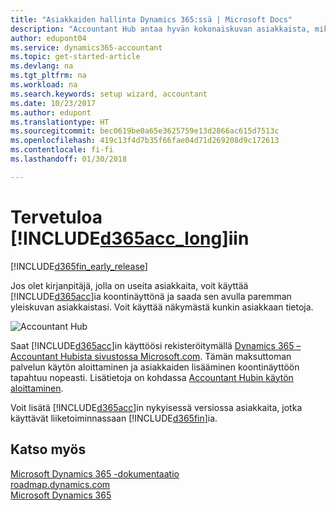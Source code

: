 ```yaml
---
title: "Asiakkaiden hallinta Dynamics 365:ssä | Microsoft Docs"
description: "Accountant Hub antaa hyvän kokonaiskuvan asiakkaista, mikä helpottaa asiakkaiden välillä siirtymistä."
author: edupont04
ms.service: dynamics365-accountant
ms.topic: get-started-article
ms.devlang: na
ms.tgt_pltfrm: na
ms.workload: na
ms.search.keywords: setup wizard, accountant
ms.date: 10/23/2017
ms.author: edupont
ms.translationtype: HT
ms.sourcegitcommit: bec0619be0a65e3625759e13d2866ac615d7513c
ms.openlocfilehash: 419c13f4d7b35f66fae04d71d269208d9c172613
ms.contentlocale: fi-fi
ms.lasthandoff: 01/30/2018

---
```

# <a name="welcome-to-included365acclongincludesd365acclongmdmd"></a>Tervetuloa [!INCLUDE[d365acc_long](includes/d365acc_long_md.md)]iin
[!INCLUDE[d365fin_early_release](includes/d365fin_early_release.md.md)]

Jos olet kirjanpitäjä, jolla on useita asiakkaita, voit käyttää [!INCLUDE[d365acc](includes/d365acc_md.md)]ia koontinäyttönä ja saada sen avulla paremman yleiskuvan asiakkaistasi. Voit käyttää näkymästä kunkin asiakkaan tietoja.  

![Accountant Hub](./media/accountant-get-started/accountant-dashboard.png)

Saat [!INCLUDE[d365acc](includes/d365acc_md.md)]in käyttöösi rekisteröitymällä [Dynamics 365 – Accountant Hubista sivustossa Microsoft.com](https://www.microsoft.com/en-us/dynamics365/financial-insights-for-accountants). Tämän maksuttoman palvelun käytön aloittaminen ja asiakkaiden lisääminen koontinäyttöön tapahtuu nopeasti. Lisätietoja on kohdassa [Accountant Hubin käytön aloittaminen](get-started.md).  

Voit lisätä [!INCLUDE[d365acc](includes/d365acc_md.md)]in nykyisessä versiossa asiakkaita, jotka käyttävät liiketoiminnassaan [!INCLUDE[d365fin](includes/d365fin_long_md.md)]ia.  

## <a name="see-also"></a>Katso myös
[Microsoft Dynamics 365 -dokumentaatio](https://docs.microsoft.com/en-us/dynamics365/#pivot=solutions&panel=solutions_financials)  
[roadmap.dynamics.com](https://roadmap.dynamics.com/#edition=1#application=a56e2c12-2a92-e611-80dc-c4346bac0910#status=3a708a86-ae97-e611-80df-c4346baceb68)  
[Microsoft Dynamics 365](https://go.microsoft.com/fwlink/?linkid=828707)  

